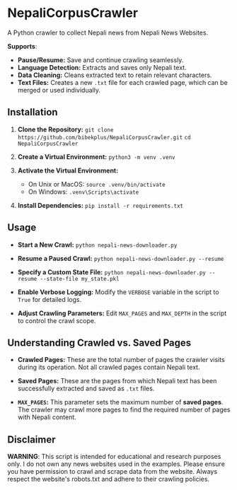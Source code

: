 # NepaliCorpusCrawler

A Python crawler to collect Nepali news from Nepali News Websites. 

**Supports**:
- **Pause/Resume:** Save and continue crawling seamlessly.
- **Language Detection:** Extracts and saves only Nepali text.
- **Data Cleaning:** Cleans extracted text to retain relevant characters.
- **Text Files:** Creates a new `.txt` file for each crawled page, which can be merged or used individually.


## Installation

1. **Clone the Repository:**
   `git clone https://github.com/bibekplus/NepaliCorpusCrawler.git`
   `cd NepaliCorpusCrawler`

2. **Create a Virtual Environment:**
   `python3 -m venv .venv`

3. **Activate the Virtual Environment:**
   - On Unix or MacOS:
     `source .venv/bin/activate`
   - On Windows:
     `.venv\Scripts\activate`

4. **Install Dependencies:**
   `pip install -r requirements.txt`

## Usage

- **Start a New Crawl:**
  `python nepali-news-downloader.py`

- **Resume a Paused Crawl:**
  `python nepali-news-downloader.py --resume`

- **Specify a Custom State File:**
  `python nepali-news-downloader.py --resume --state-file my_state.pkl`

- **Enable Verbose Logging:**
  Modify the `VERBOSE` variable in the script to `True` for detailed logs.

- **Adjust Crawling Parameters:**
  Edit `MAX_PAGES` and `MAX_DEPTH` in the script to control the crawl scope.

## Understanding Crawled vs. Saved Pages

- **Crawled Pages:** These are the total number of pages the crawler visits during its operation. Not all crawled pages contain Nepali text.

- **Saved Pages:** These are the pages from which Nepali text has been successfully extracted and saved as `.txt` files.

- **`MAX_PAGES`:** This parameter sets the maximum number of **saved pages**. The crawler may crawl more pages to find the required number of pages with Nepali content.


## Disclaimer


**WARNING**: This script is intended for educational and research purposes only.
I do not own any news websites used in the examples. Please ensure you have permission to crawl and scrape data from the website. Always respect the website's robots.txt and adhere to their crawling policies.


